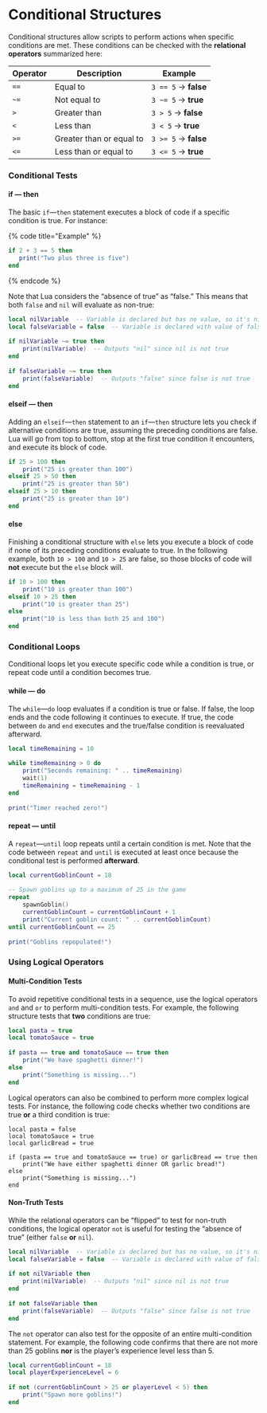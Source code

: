 # Conditional Structures

Conditional structures allow scripts to perform actions when specific conditions are met. These conditions can be checked with the **relational operators** summarized here:

| Operator | Description              | Example                |
| -------- | ------------------------ | ---------------------- |
| `==`     | Equal to                 | `3 == 5`  →  **false** |
| `~=`     | Not equal to             | `3 ~= 5`  →  **true**  |
| `>`      | Greater than             | `3 > 5`  →  **false**  |
| `<`      | Less than                | `3 < 5`  →  **true**   |
| `>=`     | Greater than or equal to | `3 >= 5`  →  **false** |
| `<=`     | Less than or equal to    | `3 <= 5`  →  **true**  |

### Conditional Tests <a href="#conditional-tests" id="conditional-tests"></a>

#### if — then <a href="#if-then" id="if-then"></a>

The basic `if`—`then` statement executes a block of code if a specific condition is true. For instance:

{% code title="Example" %}
```lua
if 2 + 3 == 5 then
   print("Two plus three is five")
end
```
{% endcode %}

Note that Lua considers the “absence of true” as “false.” This means that both `false` and `nil` will evaluate as non-true:

```lua
local nilVariable  -- Variable is declared but has no value, so it's nil
local falseVariable = false  -- Variable is declared with value of false
 
if nilVariable ~= true then
	print(nilVariable)  -- Outputs "nil" since nil is not true
end
 
if falseVariable ~= true then
	print(falseVariable)  -- Outputs "false" since false is not true
end
```

#### elseif — then <a href="#elseif-then" id="elseif-then"></a>

Adding an `elseif`—`then` statement to an `if`—`then` structure lets you check if alternative conditions are true, assuming the preceding conditions are false. Lua will go from top to bottom, stop at the first true condition it encounters, and execute its block of code.

```lua
if 25 > 100 then
	print("25 is greater than 100")
elseif 25 > 50 then
	print("25 is greater than 50") 
elseif 25 > 10 then
	print("25 is greater than 10") 
end
```

#### else <a href="#else" id="else"></a>

Finishing a conditional structure with `else` lets you execute a block of code if none of its preceding conditions evaluate to true. In the following example, both `10 > 100` and `10 > 25` are false, so those blocks of code will **not** execute but the `else` block will.

```lua
if 10 > 100 then
	print("10 is greater than 100")
elseif 10 > 25 then
	print("10 is greater than 25")
else
	print("10 is less than both 25 and 100")
end
```

### Conditional Loops <a href="#conditional-loops" id="conditional-loops"></a>

Conditional loops let you execute specific code while a condition is true, or repeat code until a condition becomes true.

#### while — do <a href="#while-do" id="while-do"></a>

The `while`—`do` loop evaluates if a condition is true or false. If false, the loop ends and the code following it continues to execute. If true, the code between `do` and `end` executes and the true/false condition is reevaluated afterward.

```lua
local timeRemaining = 10
 
while timeRemaining > 0 do
	print("Seconds remaining: " .. timeRemaining)
	wait(1)
	timeRemaining = timeRemaining - 1	
end
 
print("Timer reached zero!")
```

#### repeat — until <a href="#repeat-until" id="repeat-until"></a>

A `repeat`—`until` loop repeats until a certain condition is met. Note that the code between `repeat` and `until` is executed at least once because the conditional test is performed **afterward**.

```lua
local currentGoblinCount = 18
 
-- Spawn goblins up to a maximum of 25 in the game
repeat
	spawnGoblin()
	currentGoblinCount = currentGoblinCount + 1
	print("Current goblin count: " .. currentGoblinCount)
until currentGoblinCount == 25
 
print("Goblins repopulated!")
```

### Using Logical Operators <a href="#using-logical-operators" id="using-logical-operators"></a>

#### Multi-Condition Tests <a href="#multi-condition-tests" id="multi-condition-tests"></a>

To avoid repetitive conditional tests in a sequence, use the logical operators `and` and `or` to perform multi-condition tests. For example, the following structure tests that **two** conditions are true:

```lua
local pasta = true
local tomatoSauce = true
 
if pasta == true and tomatoSauce == true then
	print("We have spaghetti dinner!")
else
	print("Something is missing...")
end
```

Logical operators can also be combined to perform more complex logical tests. For instance, the following code checks whether two conditions are true **or** a third condition is true:

```etlua
local pasta = false
local tomatoSauce = true
local garlicBread = true
 
if (pasta == true and tomatoSauce == true) or garlicBread == true then
	print("We have either spaghetti dinner OR garlic bread!")
else
	print("Something is missing...")
end
```

#### Non-Truth Tests <a href="#non-truth-tests" id="non-truth-tests"></a>

While the relational operators can be “flipped” to test for non-truth conditions, the logical operator `not` is useful for testing the “absence of true” (either `false` **or** `nil`).

```lua
local nilVariable  -- Variable is declared but has no value, so it's nil
local falseVariable = false  -- Variable is declared with value of false
 
if not nilVariable then
	print(nilVariable)  -- Outputs "nil" since nil is not true
end
 
if not falseVariable then
	print(falseVariable)  -- Outputs "false" since false is not true
end
```

The `not` operator can also test for the opposite of an entire multi-condition statement. For example, the following code confirms that there are not more than 25 goblins **nor** is the player’s experience level less than 5.

```lua
local currentGoblinCount = 18
local playerExperienceLevel = 6
 
if not (currentGoblinCount > 25 or playerLevel < 5) then
	print("Spawn more goblins!")
end
```
